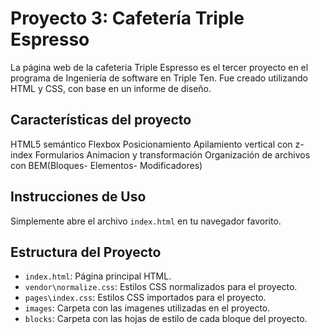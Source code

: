 # Proyecto 3: Cafetería Triple Espresso

La página web de la cafeteria Triple Espresso es el tercer proyecto en el programa de Ingeniería de software en Triple Ten. Fue creado utilizando HTML y CSS, con base en un informe de diseño.

## Características del proyecto

HTML5 semántico
Flexbox
Posicionamiento
Apilamiento vertical con z-index
Formularios
Animacion y transformación
Organización de archivos con BEM(Bloques- Elementos- Modificadores)

## Instrucciones de Uso

Simplemente abre el archivo `index.html` en tu navegador favorito.

## Estructura del Proyecto

- `index.html`: Página principal HTML.
- `vendor\normalize.css`: Estilos CSS normalizados para el proyecto.
- `pages\index.css`: Estilos CSS importados para el proyecto.
- `images`: Carpeta con las imagenes utilizadas en el proyecto.
- `blocks`: Carpeta con las hojas de estilo de cada bloque del proyecto.
